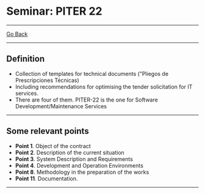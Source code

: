 # Seminar: PITER 22
---
[Go Back](../README.md)

---
## Definition
- Collection of templates for technical documents ("Pliegos de Prescripciones Técnicas) 
- Including recommendations for optimising the tender solicitation for IT services.
- There are four of them. PITER-22 is the one for Software Development/Maintenance Services
---
## Some relevant points
- **Point 1**. Object of the contract
- **Point 2**. Description of the current situation
- **Point 3**. System Description and Requirements
- **Point 4**. Development and Operation Environments
- **Point 8**. Methodology in the preparation of the works
- **Point 11**. Documentation.
---